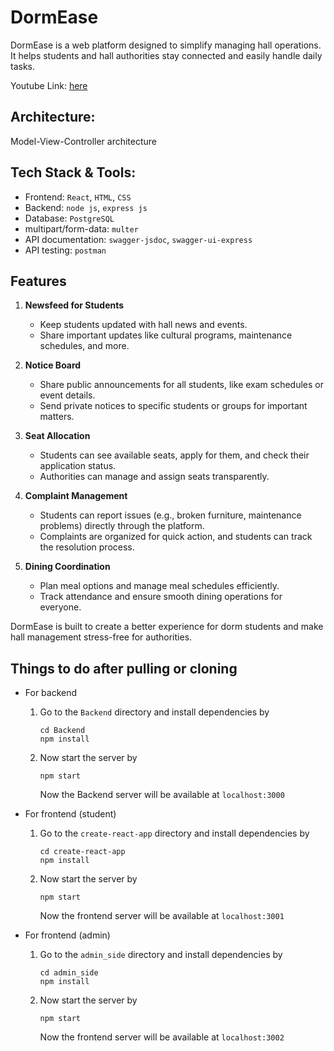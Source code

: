 # DormEase  

DormEase is a web platform designed to simplify managing hall operations. It helps students and hall authorities stay connected and easily handle daily tasks.  

Youtube Link: [here](https://youtu.be/5yHGhPkHLYI?si=smDduKCGdDzLPtOj)

Architecture:
---
Model-View-Controller architecture

Tech Stack & Tools:
---
- Frontend: <code>React</code>, <code>HTML</code>, <code>CSS</code>
- Backend: <code>node js</code>, <code>express js</code>
- Database: <code>PostgreSQL</code>
- multipart/form-data: <code>multer</code>
- API documentation: <code>swagger-jsdoc</code>, <code>swagger-ui-express</code>
- API testing: <code>postman</code>

## Features  

1. **Newsfeed for Students**  
   - Keep students updated with hall news and events.  
   - Share important updates like cultural programs, maintenance schedules, and more.  

2. **Notice Board**  
   - Share public announcements for all students, like exam schedules or event details.  
   - Send private notices to specific students or groups for important matters.  

3. **Seat Allocation**  
   - Students can see available seats, apply for them, and check their application status.  
   - Authorities can manage and assign seats transparently.  

4. **Complaint Management**  
   - Students can report issues (e.g., broken furniture, maintenance problems) directly through the platform.  
   - Complaints are organized for quick action, and students can track the resolution process.  

5. **Dining Coordination**  
   - Plan meal options and manage meal schedules efficiently.  
   - Track attendance and ensure smooth dining operations for everyone.
     
DormEase is built to create a better experience for dorm students and make hall management stress-free for authorities.  

## Things to do after pulling or cloning

- For backend

  1. Go to the `Backend` directory and install dependencies by
     
     ```
     cd Backend
     npm install
     ```
     
  3. Now start the server by
     
     ```
     npm start
     ```
     
     Now the Backend server will be available at `localhost:3000`

- For frontend (student)

  1. Go to the `create-react-app` directory and install dependencies by

     ```
     cd create-react-app
     npm install
     ```

  2. Now start the server by
     
     ```
     npm start
     ```
     
     Now the frontend server will be available at `localhost:3001`

- For frontend (admin)

  1. Go to the `admin_side` directory and install dependencies by

     ```
     cd admin_side
     npm install
     ```

  2. Now start the server by
     
     ```
     npm start
     ```
     
     Now the frontend server will be available at `localhost:3002`
